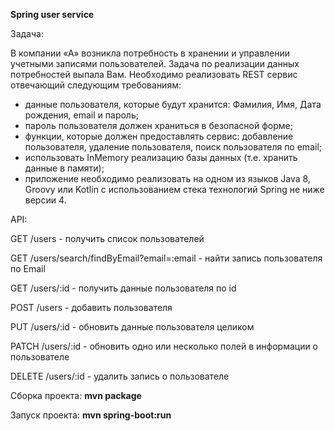 **Spring user service** 

Задача:

В  компании  «А»  возникла  потребность  в  хранении  и  управлении  учетными  записями 
пользователей. Задача по реализации данных потребностей выпала Вам. Необходимо реализовать 
REST сервис отвечающий следующим требованиям: 
-  данные  пользователя,  которые  будут  хранится:  Фамилия,  Имя,  Дата  рождения, email и 
пароль; 
-  пароль пользователя должен храниться в безопасной форме; 
-  функции,  которые  должен  предоставлять  сервис:  добавление  пользователя,  удаление 
пользователя, поиск пользователя по email; 
-  использовать InMemory реализацию базы данных (т.е. хранить данные в памяти); 
-  приложение  необходимо  реализовать  на  одном  из  языков Java 8, Groovy или Kotlin c 
использованием стека технологий Spring не ниже версии 4.




API:

GET /users - получить список пользователей

GET /users/search/findByEmail?email=:email - найти запись пользователя по Email

GET /users/:id - получить данные пользователя по id

POST /users - добавить пользователя

PUT /users/:id - обновить данные пользователя целиком

PATCH /users/:id - обновить одно или несколько полей в информации о пользователе

DELETE /users/:id - удалить запись о пользователе


Сборка проекта: **mvn package**

Запуск проекта: **mvn spring-boot:run**